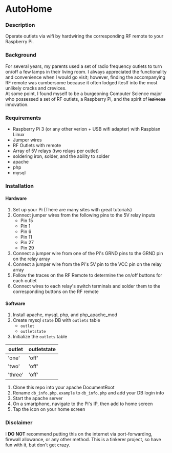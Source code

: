 # AutoHome

### Description
Operate outlets via wifi by hardwiring the corresponding RF remote to your Raspberry Pi.

### Background
For several years, my parents used a set of radio frequency outlets to turn on/off a few lamps in their living room. I always appreciated the functionality and convenience when I would go visit; however, finding the accompanying RF remote was cumbersome because it often lodged iteslf into the most unlikely cracks and crevices.  
At some point, I found myself to be a burgeoning Computer Science major who possessed a set of RF outlets, a Raspberry Pi, and the spirit of ~~laziness~~ innovation.

### Requirements
* Raspberry Pi 3 (or any other verion + USB wifi adapter) with Raspbian Linux
* Jumper wires
* RF Outlets with remote
* Array of 5V relays (two relays per outlet)
* soldering iron, solder, and the ability to solder
* apache
* php
* mysql

### Installation
#### Hardware
1. Set up your Pi (There are many sites with great tutorials)
1. Connect jumper wires from the following pins to the 5V relay inputs
   * Pin 15
   * Pin 1
   * Pin 6
   * Pin 11
   * Pin 27
   * Pin 29
1. Connect a jumper wire from one of the Pi's GRND pins to the GRND pin on the relay array
1. Connect a jumper wire from the Pi's 5V pin to the VCC pin on the relay array
1. Follow the traces on the RF Remote to determine the on/off buttons for each outlet
1. Connect wires to each relay's switch terminals and solder them to the corresponding buttons on the RF remote

#### Software
1. Install apache, mysql, php, and php_apache_mod
1. Create mysql `state` DB with `outlets` table
   * `outlet`
   * `outletstate`
1. Initialize the `outlets` table  

outlet | outletstate
------ | -----------
'one' | 'off'
'two' | 'off'
'three' | 'off'
1. Clone this repo into your apache DocumentRoot
1. Rename `db_info.php.example` to `db_info.php` and add your DB login info
1. Start the apache server
1. On a smartphone, navigate to the Pi's IP, then add to home screen
1. Tap the icon on your home screen

### Disclaimer
I **DO NOT** recommend putting this on the internet via port-forwarding, firewall allowance, or any other method. This is a tinkerer project, so have fun with it, but don't get crazy.
